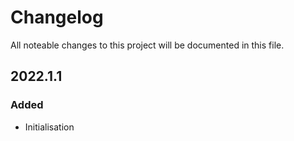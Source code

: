 # Changelog

All noteable changes to this project will be documented in this file.

<!--next-version-placeholder-->

## 2022.1.1

### Added

- Initialisation
